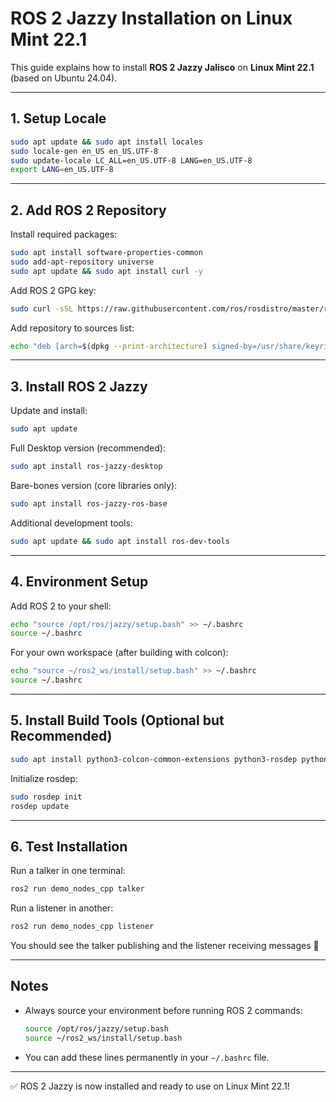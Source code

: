 # ROS 2 Jazzy Installation on Linux Mint 22.1

This guide explains how to install **ROS 2 Jazzy Jalisco** on **Linux Mint 22.1** (based on Ubuntu 24.04).

---

## 1. Setup Locale

```bash
sudo apt update && sudo apt install locales
sudo locale-gen en_US en_US.UTF-8
sudo update-locale LC_ALL=en_US.UTF-8 LANG=en_US.UTF-8
export LANG=en_US.UTF-8
```

---

## 2. Add ROS 2 Repository

Install required packages:
```bash
sudo apt install software-properties-common
sudo add-apt-repository universe
sudo apt update && sudo apt install curl -y
```

Add ROS 2 GPG key:
```bash
sudo curl -sSL https://raw.githubusercontent.com/ros/rosdistro/master/ros.key -o /usr/share/keyrings/ros-archive-keyring.gpg
```

Add repository to sources list:
```bash
echo "deb [arch=$(dpkg --print-architecture) signed-by=/usr/share/keyrings/ros-archive-keyring.gpg] http://packages.ros.org/ros2/ubuntu $(. /etc/os-release && echo $UBUNTU_CODENAME) main" | sudo tee /etc/apt/sources.list.d/ros2.list > /dev/null
```

---

## 3. Install ROS 2 Jazzy

Update and install:
```bash
sudo apt update
```

Full Desktop version (recommended):
```bash
sudo apt install ros-jazzy-desktop
```

Bare-bones version (core libraries only):
```bash
sudo apt install ros-jazzy-ros-base
```

Additional development tools:
```bash
sudo apt update && sudo apt install ros-dev-tools
```

---

## 4. Environment Setup

Add ROS 2 to your shell:
```bash
echo "source /opt/ros/jazzy/setup.bash" >> ~/.bashrc
source ~/.bashrc
```

For your own workspace (after building with colcon):
```bash
echo "source ~/ros2_ws/install/setup.bash" >> ~/.bashrc
source ~/.bashrc
```

---

## 5. Install Build Tools (Optional but Recommended)

```bash
sudo apt install python3-colcon-common-extensions python3-rosdep python3-vcstool build-essential
```

Initialize rosdep:
```bash
sudo rosdep init
rosdep update
```

---

## 6. Test Installation

Run a talker in one terminal:
```bash
ros2 run demo_nodes_cpp talker
```

Run a listener in another:
```bash
ros2 run demo_nodes_cpp listener
```

You should see the talker publishing and the listener receiving messages 🎉

---

## Notes

- Always source your environment before running ROS 2 commands:
  ```bash
  source /opt/ros/jazzy/setup.bash
  source ~/ros2_ws/install/setup.bash
  ```
- You can add these lines permanently in your `~/.bashrc` file.

---

✅ ROS 2 Jazzy is now installed and ready to use on Linux Mint 22.1!
